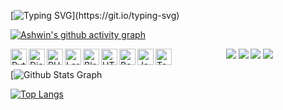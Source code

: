 [![Typing SVG](https://readme-typing-svg.herokuapp.com?font=Fira+Code&pause=1000&color=c70039&center=true&vCenter=true&width=435&lines=Hi+there%2C+Ashwin_M_A...;Software_Developer...)](https://git.io/typing-svg)



[![Ashwin's github activity graph](https://github-readme-activity-graph.vercel.app/graph?username=Ashwin-Anil&theme=dracula)](https://github.com/Ashwin-Anil/github-readme-activity-graph)

  [<img align="left" alt="Python" width="26px" src="https://img.icons8.com/color/48/000000/python.png"/>](https://www.python.org/)
  [<img align="left" alt="Django" width="26px" src="https://img.icons8.com/color/48/000000/django.png"/>](https://www.djangoproject.com/)
  [<img align="left" alt="PHP" width="26px" src="https://img.icons8.com/officel/40/000000/php-logo.png"/>](https://www.php.net/)
  [<img align="left" alt="Laravel" width="26px" src="https://img.icons8.com/fluency/48/000000/laravel.png"/>](https://laravel.com/)
  [<img align="left" alt="Blade" width="26px" src="https://laravel.com/img/favicon/favicon-32x32.png"/>](https://laravel.com/)
  [<img align="left" alt="HTML" width="26px" src="https://img.icons8.com/color/48/000000/html-5--v1.png"/>](https://developer.mozilla.org/en-US/docs/Web/HTML)
  [<img align="left" alt="Bootstrap" width="26px" src="https://img.icons8.com/color/48/000000/bootstrap.png"/>](https://getbootstrap.com/)
  [<img align="left" alt="Java" width="26px" src="https://img.icons8.com/color/48/000000/java-coffee-cup-logo.png"/>](https://www.java.com/)
  [<img align="left" alt="TensorFlow" width="26px" src="https://img.icons8.com/color/48/000000/tensorflow.png"/>](https://www.tensorflow.org/)







<p align="center">
  <img src="https://img.shields.io/badge/STARS-20K-green"  />
  <img src="https://img.shields.io/badge/FORKS-15K-blue"  />
  <img src="https://img.shields.io/badge/npm-v.0.21.0-red"  />
  <img src="https://img.shields.io/badge/LICENSE-MIT-green"  />


  [![ Github Stats Graph](https://github-profile-summary-cards.vercel.app/api/cards/profile-details?username=Ashwin-Anil&theme=radical&hide_border=true)
</p>


  [![Top Langs](https://github-readme-stats.vercel.app/api/top-langs/?username=Ashwin-Anil&layout=compact&theme=vision-friendly-dark)](https://github.com/Ashwin-Anil/github-readme-stats)
